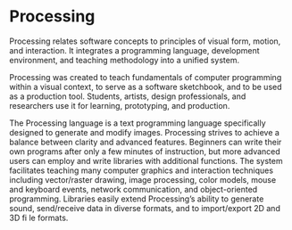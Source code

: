 # Processing

Processing relates software concepts to principles of visual form, motion, and interaction. It integrates a programming language, development environment, and teaching methodology into a unified system. 

Processing was created to teach fundamentals of computer programming within a visual context, to serve as a software sketchbook, and to be used as a production tool. Students, artists, design professionals, and researchers use it for learning, prototyping, and production.

The Processing language is a text programming language specifically designed to generate and modify images. Processing strives to achieve a balance between clarity and advanced features. Beginners can write their own programs after only a few minutes of instruction, but more advanced users can employ and write libraries with additional functions. The system facilitates teaching many computer graphics and interaction techniques including vector/raster drawing, image processing, color models, mouse and keyboard events, network communication, and object-oriented programming. Libraries
easily extend Processing’s ability to generate sound, send/receive data in diverse formats, and to import/export 2D and 3D fi le formats.
